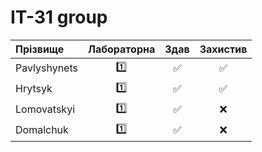 # IT-31 group

| Прізвище      | Лабораторна   | Здав  | Захистив  |
| :------------ |:---:| :------------------:| :------------------:|
| Pavlyshynets  |:one: |:white_check_mark: |:white_check_mark: |
| Hrytsyk       |:one: |:white_check_mark: |:white_check_mark: |
| Lomovatskyi   |:one: |:white_check_mark: |:x: |
| Domalchuk     |:one: |:white_check_mark: |:x: |
